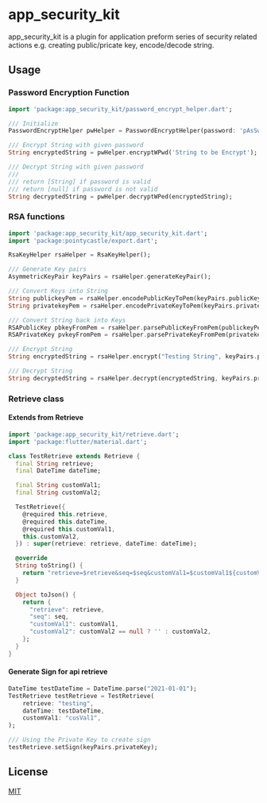 # app_security_kit

app_security_kit is a plugin for application preform series of security related actions e.g. creating public/pricate key, encode/decode string.

## Usage

### Password Encryption Function
```dart
import 'package:app_security_kit/password_encrypt_helper.dart';

/// Initialize 
PasswordEncryptHelper pwHelper = PasswordEncryptHelper(password: 'pAsSwOrD0321');

/// Encrypt String with given password
String encryptedString = pwHelper.encryptWPwd('String to be Encrypt');

/// Decrypt String with given password
///
/// return [String] if password is valid
/// return [null] if password is not valid
String decryptedString = pwHelper.decryptWPed(encryptedString);

```
### RSA functions
```dart
import 'package:app_security_kit/app_security_kit.dart';
import 'package:pointycastle/export.dart';

RsaKeyHelper rsaHelper = RsaKeyHelper();

/// Generate Key pairs
AsymmetricKeyPair keyPairs = rsaHelper.generateKeyPair();

/// Convert Keys into String
String publickeyPem = rsaHelper.encodePublicKeyToPem(keyPairs.publicKey);
String privatekeyPem = rsaHelper.encodePrivateKeyToPem(keyPairs.privateKey);

/// Convert String back into Keys
RSAPublicKey pbkeyFromPem = rsaHelper.parsePublicKeyFromPem(publickeyPem);
RSAPrivateKey pvkeyFromPem = rsaHelper.parsePrivateKeyFromPem(privatekeyPem);

/// Encrypt String
String encryptedString = rsaHelper.encrypt("Testing String", keyPairs.publicKey);

/// Decrypt String
String decryptedString = rsaHelper.decrypt(encryptedString, keyPairs.privateKey);
```

### Retrieve class
#### Extends from Retrieve
```dart
import 'package:app_security_kit/retrieve.dart';
import 'package:flutter/material.dart';

class TestRetrieve extends Retrieve {
  final String retrieve;
  final DateTime dateTime;

  final String customVal1;
  final String customVal2;

  TestRetrieve({
    @required this.retrieve,
    @required this.dateTime,
    @required this.customVal1,
    this.customVal2,
  }) : super(retrieve: retrieve, dateTime: dateTime);

  @override
  String toString() {
    return "retrieve=$retrieve&seq=$seq&customVal1=$customVal1${customVal2 != null ? "&customVal2=$customVal2" : ""}";
  }

  Object toJson() {
    return {
      "retrieve": retrieve,
      "seq": seq,
      "customVal1": customVal1,
      "customVal2": customVal2 == null ? '' : customVal2,
    };
  }
}
```

#### Generate Sign for api retrieve
```dart
DateTime testDateTime = DateTime.parse("2021-01-01");
TestRetrieve testRetrieve = TestRetrieve(
    retrieve: "testing",
    dateTime: testDateTime,
    customVal1: "cusVal1",
);

/// Using the Private Key to create sign
testRetrieve.setSign(keyPairs.privateKey);
```

## License
[MIT](https://choosealicense.com/licenses/mit/)
